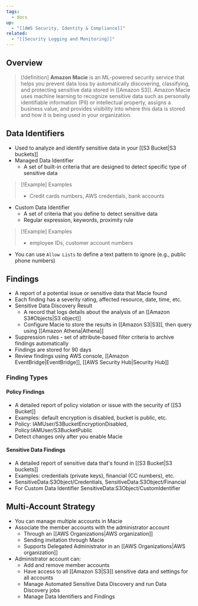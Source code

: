 ```yaml
---
tags:
  - docs
up:
  - "[[AWS Security, Identity & Compliance]]"
related:
  - "[[Security Logging and Monitoring]]"
---
```

## Overview

>[!definition]
>**Amazon Macie** is an ML-powered security service that helps you prevent data loss by automatically discovering, classifying, and protecting sensitive data stored in [[Amazon S3]]. Amazon Macie uses machine learning to recognize sensitive data such as personally identifiable information (PII) or intellectual property, assigns a business value, and provides visibility into where this data is stored and how it is being used in your organization.

## Data Identifiers

- Used to analyze and identify sensitive data in your [[S3 Bucket|S3 buckets]]
- Managed Data Identifier
	- A set of built-in criteria that are designed to detect specific type of sensitive data

> [!Example] Examples
> - Credit cards numbers, AWS credentials, bank accounts

- Custom Data Identifier
	- A set of criteria that you define to detect sensitive data
	- Regular expression, keywords, proximity rule

> [!Example] Examples
> - employee IDs, customer account numbers

- You can use `Allow Lists` to define a text pattern to ignore (e.g., public phone numbers)

## Findings

- A report of a potential issue or sensitive data that Macie found
- Each finding has a severity rating, affected resource, date, time, etc.
- Sensitive Data Discovery Result
	- A record that logs details about the analysis of an [[Amazon S3#Objects|S3 object]]
	- Configure Macie to store the results in [[Amazon S3|S3]], then query using [[Amazon Athena|Athena]]
- Suppression rules - set of attribute-based filter criteria to archive findings automatically
- Findings are stored for 90 days
- Review findings using AWS console, [[Amazon EventBridge|EventBridge]], [[AWS Security Hub|Security Hub]]

### Finding Types

#### Policy Findings
- A detailed report of policy violation or issue with the security of [[S3 Bucket]]
- Examples: default encryption is disabled, bucket is public, etc.
- Policy: IAMUser/S3BucketEncryptionDisabled, Policy:IAMUser/S3BucketPublic
- Detect changes only after you enable Macie

#### Sensitive Data Findings
- A detailed report of sensitive data that's found in [[S3 Bucket|S3 buckets]]
- Examples: credentials (private keys), financial (CC numbers), etc.
- SensitiveData:S3Object/Credentials, SensitiveData:S3Object/Financial
- For Custom Data Identifier SensitiveData:S3Object/CustomIdentifier

## Multi-Account Strategy

- You can manage multiple accounts in Macie
- Associate the member accounts with the administrator account
	- Through an [[AWS Organizations|AWS organization]]
	- Sending invitation through Macie
	- Supports Delegated Administrator in an [[AWS Organizations|AWS organization]]
- Administrator account can:
	- Add and remove member accounts
	- Have access to all [[Amazon S3|S3]] sensitive data and settings for all accounts
	- Manage Automated Sensitive Data Discovery and run Data Discovery jobs
	- Manage Data Identifiers and Findings